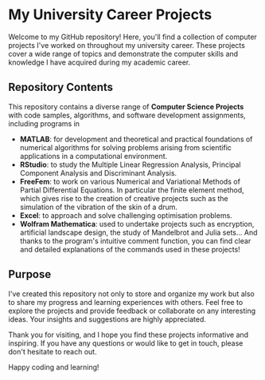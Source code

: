 # My University Career Projects

Welcome to my GitHub repository! Here, you'll find a collection of computer projects I've worked on throughout my university career. These projects cover a wide range of topics and demonstrate the computer skills and knowledge I have acquired during my academic career.

## Repository Contents

This repository contains a diverse range of **Computer Science Projects** with code samples, algorithms, and software development assignments, including programs in

- **MATLAB**: for development and theoretical and practical foundations of numerical algorithms for solving problems arising from scientific applications in a computational environment.
- **RStudio**: to study the Multiple Linear Regression Analysis, Principal Component Analysis and Discriminant Analysis.
- **FreeFem**: to work on various Numerical and Variational Methods of Partial Differential Equations. In particular the finite element method, which gives rise to the creation of creative projects such as the simulation of the vibration of the skin of a drum.
- **Excel**: to approach and solve challenging optimisation problems. 
- **Wolfram Mathematica**: used to undertake projects such as encryption, artificial landscape design, the study of Mandelbrot and Julia sets... And thanks to the program's intuitive comment function, you can find clear and detailed explanations of the commands used in these projects!

## Purpose

I've created this repository not only to store and organize my work but also to share my progress and learning experiences with others. Feel free to explore the projects and provide feedback or collaborate on any interesting ideas. Your insights and suggestions are highly appreciated.

Thank you for visiting, and I hope you find these projects informative and inspiring. If you have any questions or would like to get in touch, please don't hesitate to reach out. 

Happy coding and learning!
